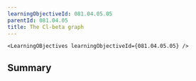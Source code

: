 ```yaml
---
learningObjectiveId: 081.04.05.05
parentId: 081.04.05
title: The Cl-beta graph
---
```


```tsx eval
<LearningOBjectives learningObjectiveId={081.04.05.05} />
```

## Summary
